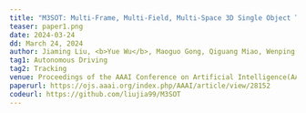 ```yaml
---
title: "M3SOT: Multi-Frame, Multi-Field, Multi-Space 3D Single Object Tracking" 
teaser: paper1.png
date: 2024-03-24
dd: March 24, 2024
author: Jiaming Liu, <b>Yue Wu</b>, Maoguo Gong, Qiguang Miao, Wenping Ma, Cai Xu, Can Qin
tag1: Autonomous Driving
tag2: Tracking
venue: Proceedings of the AAAI Conference on Artificial Intelligence(AAAI)
paperurl: https://ojs.aaai.org/index.php/AAAI/article/view/28152
codeurl: https://github.com/liujia99/M3SOT
---
```


